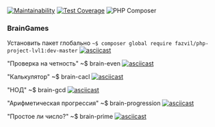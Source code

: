 [![Maintainability](https://api.codeclimate.com/v1/badges/26e5580c9c6c097bb8c4/maintainability)](https://codeclimate.com/github/fazvil/php-project-lvl1/maintainability)
[![Test Coverage](https://api.codeclimate.com/v1/badges/26e5580c9c6c097bb8c4/test_coverage)](https://codeclimate.com/github/fazvil/php-project-lvl1/test_coverage)
![PHP Composer](https://github.com/fazvil/php-project-lvl1/workflows/PHP%20Composer/badge.svg)

### **BrainGames**

Установить пакет глобально
    `~$ composer global require fazvil/php-project-lvl1:dev-master`
[![asciicast](https://asciinema.org/a/slMpQFxckCsWkZWvmGEJ59hsy.svg)](https://asciinema.org/a/slMpQFxckCsWkZWvmGEJ59hsy)

"Проверка на четность"
    ~$ brain-even
[![asciicast](https://asciinema.org/a/vn0dRwge4r70jNPQdF2ot5q45.svg)](https://asciinema.org/a/vn0dRwge4r70jNPQdF2ot5q45)

"Калькулятор"
    ~$ brain-cacl
[![asciicast](https://asciinema.org/a/94HfW96WVlCTSz8HRAelE5GhR.svg)](https://asciinema.org/a/94HfW96WVlCTSz8HRAelE5GhR)

"НОД"
    ~$ brain-gcd
[![asciicast](https://asciinema.org/a/l07flWIQDfAIle8DTVQlHFbz7.svg)](https://asciinema.org/a/l07flWIQDfAIle8DTVQlHFbz7)

"Арифметическая прогрессия"
    ~$ brain-progression
[![asciicast](https://asciinema.org/a/t3wJrERciFLAQjHsMgkR1QiDa.svg)](https://asciinema.org/a/t3wJrERciFLAQjHsMgkR1QiDa)

"Простое ли число?"
    ~$ brain-prime
[![asciicast](https://asciinema.org/a/kc9c1g5yPa5z1oTDP0uOSWx3x.svg)](https://asciinema.org/a/kc9c1g5yPa5z1oTDP0uOSWx3x)